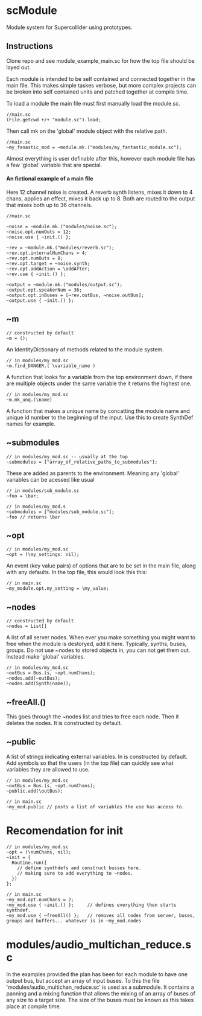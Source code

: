 # scModule
Module system for Supercollider using prototypes.

## Instructions
Clone repo and see module_example_main.sc for how the top file should be layed out.

Each module is intended to be self contained and connected together in the main file.
This makes simple taskes verbose, but more complex projects can be broken into self contained units and patched together at compile time.


To load a module the main file must first manually load the module.sc.

```supercollider
//main.sc
(File.getcwd +/+ "module.sc").load;
```

Then call mk on the 'global' module object with the relative path.

```supercollider
//main.sc
~my_fanastic_mod = ~module.mk.("modules/my_fantastic_module.sc");
```
Almost everything is user definable after this, however each module file has a few 'global' variable that are special. 

#### An fictional example of a main file
Here 12 channel noise is created.
A reverb synth listens, mixes it down to 4 chans, applies an effect, mixes it back up to 8.
Both are routed to the output that mixes both up to 36 channels.
```supercollider
//main.sc

~noise = ~module.mk.("modules/noise.sc");
~noise.opt.numOuts = 12;
~noise.use { ~init.() };

~rev = ~module.mk.("modules/reverb.sc");
~rev.opt.internalNumChans = 4;
~rev.opt.numOuts = 8;
~rev.opt.target = ~noise.synth; 
~rev.opt.addAction = \addAfter;
~rev.use { ~init.() };

~output = ~module.mk.("modules/output.sc");
~output.opt.speakerNum = 36;
~output.opt.inBuses = [~rev.outBus, ~noise.outBus];
~output.use { ~init.() };
```

## ~m
```supercollider
// constructed by default
~m = ();
```
An IdentityDictionary of methods related to the module system.
```supercollider
// in modules/my_mod.sc
~m.find_DANGER.( \variable_name )
```
A function that looks for a variable from the top environment down, if there are multiple objects under the same variable the it returns the highest one.
```supercollider
// in modules/my_mod.sc
~m.mk_unq.(\name)
```
A function that makes a unique name by concatting the module name and unique id number to the beginning of the input. 
Use this to create SynthDef names for example.

## ~submodules
```supercollider
// in modules/my_mod.sc -- usually at the top
~submodules = ["array_of_relative_paths_to_submodules"];
```
These are added as parents to the environment. 
Meaning any 'global' variables can be acessed like usual
```supercollider
// in modules/sub_module.sc
~foo = \bar;
```
```supercollider
// in modules/my_mod.s
~submodules = ["modules/sub_module.sc"];
~foo // returns \bar
```

## ~opt
```supercollider
// in modules/my_mod.sc
~opt = (\my_settings: nil);
```
An event (key value pairs) of options that are to be set in the main file, along with any defaults.
In the top file, this would look this this:
```supercollider
// in main.sc
~my_module.opt.my_setting = \my_value;
```

## ~nodes
```supercollider
// constructed by default
~nodes = List[]
```
A list of all server nodes.
When ever you make something you might want to free when the module is destoryed, add it here.
Typically, synths, buses, groups.
Do not use ~nodes to stored objects in, you can not get them out. Instead make 'global' variables.
```supercollider
// in modules/my_mod.sc
~outBus = Bus.(s, ~opt.numChans);
~nodes.add(~outBus);
~nodes.add(Synth(name));
```
## ~freeAll.()
This goes through the ~nodes list and tries to free each node. Then it deletes the nodes.
It is constructed by default.

## ~public
A list of strings indicating external variables. In is constructed by default.
Add symbols so that the users (in the top file) can quickly see what variables they are allowed to use.
```supercollider
// in modules/my_mod.sc
~outBus = Bus.(s, ~opt.numChans);
~public.add(\outBus);
```
```supercollider
// in main.sc
~my_mod.public // posts a list of variables the use has access to.
```
# Recomendation for init
```supercollider
// in modules/my_mod.sc
~opt = (\numChans, nil);
~init = {
  Routine.run({
    // define synthdefs and construct busses here.
    // making sure to add everything to ~nodes.
  })
};
```
```supercollider
// in main.sc
~my_mod.opt.numChans = 2;
~my_mod.use { ~init.() };     // defines everything then starts synthdef.
~my_mod.use { ~freeAll() };   // removes all nodes from server, buses, groups and buffers... whatever is in ~my_mod.nodes
```

# modules/audio_multichan_reduce.sc
In the examples provided the plan has been for each module to have one output bus, but accept an array of input buses.
To this the file 'modules/audio_multichan_reduce.sc' is used as a submodule.
It contains a panning and a mixing function that allows the mixing of an array of buses of any size to a target size.
The size of the buses must be known as this takes place at compile time.

